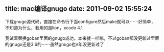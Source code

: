 title: mac编译gnugo
date: 2011-09-02 15:55:24
---

下载gnugo源代码，直接在命令行下面configure然后make就可以⋯⋯好简单，不知道为什么，我用的是lion，xcode 4.1

我试着替换goban里面的gnugo成功，本来就一样嘛，不过goban都没更新过里面的gnugo还是3.6的⋯⋯虽然gnugo也n年没更新过了